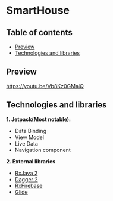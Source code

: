 # SmartHouse

Table of contents
----
- [Preview](#Preview)
- [Technologies and libraries](#technologies-and-libraries)


Preview
-----
https://youtu.be/Vb8Kz0GMalQ

Technologies and libraries
----
**1. Jetpack(Most notable):**
  - Data Binding
  - View Model
  - Live Data
  - Navigation component
  
**2. External libraries**
  - [RxJava 2](https://github.com/ReactiveX/RxJava)
  - [Dagger 2](https://github.com/google/dagger)
  - [RxFirebase](https://github.com/FrangSierra/RxFirebase)
  - [Glide](https://github.com/bumptech/glide)


